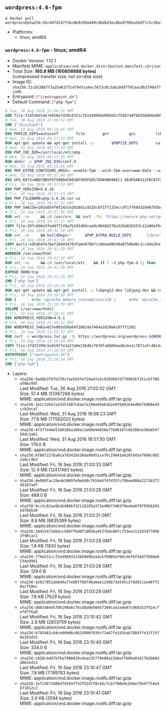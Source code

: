 ## `wordpress:4.6-fpm`

```console
$ docker pull wordpress@sha256:b5c4d7d14772bc0e9c89a489c9bdbd1bc8be0799ea38df7c5c38a2492bc59a13
```

-	Platforms:
	-	linux; amd64

### `wordpress:4.6-fpm` - linux; amd64

-	Docker Version: 1.12.1
-	Manifest MIME: `application/vnd.docker.distribution.manifest.v2+json`
-	Total Size: **160.8 MB (160808888 bytes)**  
	(compressed transfer size, not on-disk size)
-	Image ID: `sha256:31cb528bff3a2546377c47947ca4ec5672c0c3abc0ddf791aac0b3799af7ca4b`
-	Entrypoint: `["\/entrypoint.sh"]`
-	Default Command: `["php-fpm"]`

```dockerfile
# Tue, 30 Aug 2016 21:00:51 GMT
ADD file:f2453b914e7e026efd39c6321c7b14509b6d09dd3cf5567a8f6bd38466e06954 in / 
# Tue, 30 Aug 2016 21:00:52 GMT
CMD ["/bin/bash"]
# Wed, 31 Aug 2016 00:16:45 GMT
ENV PHPIZE_DEPS=autoconf 		file 		g++ 		gcc 		libc-dev 		make 		pkg-config 		re2c
# Wed, 31 Aug 2016 00:17:23 GMT
RUN apt-get update && apt-get install -y 		$PHPIZE_DEPS 		ca-certificates 		curl 		libedit2 		libsqlite3-0 		libxml2 		xz-utils 	--no-install-recommends && rm -r /var/lib/apt/lists/*
# Wed, 31 Aug 2016 00:17:24 GMT
ENV PHP_INI_DIR=/usr/local/etc/php
# Wed, 31 Aug 2016 00:17:25 GMT
RUN mkdir -p $PHP_INI_DIR/conf.d
# Wed, 31 Aug 2016 00:23:56 GMT
ENV PHP_EXTRA_CONFIGURE_ARGS=--enable-fpm --with-fpm-user=www-data --with-fpm-group=www-data
# Wed, 31 Aug 2016 00:37:08 GMT
ENV GPG_KEYS=0BD78B5F97500D450838F95DFE857D9A90D90EC1 6E4F6AB321FDC07F2C332E3AC2BF0BC433CFC8B3
# Fri, 16 Sep 2016 20:37:53 GMT
ENV PHP_VERSION=5.6.26
# Fri, 16 Sep 2016 20:37:53 GMT
ENV PHP_FILENAME=php-5.6.26.tar.xz
# Fri, 16 Sep 2016 20:37:53 GMT
ENV PHP_SHA256=203a854f0f243cb2810d1c832bc871ff133eccdf1ff69d32846f93bc1bef58a8
# Fri, 16 Sep 2016 20:37:56 GMT
RUN set -xe 	&& cd /usr/src 	&& curl -fSL "https://secure.php.net/get/$PHP_FILENAME/from/this/mirror" -o php.tar.xz 	&& echo "$PHP_SHA256 *php.tar.xz" | sha256sum -c - 	&& curl -fSL "https://secure.php.net/get/$PHP_FILENAME.asc/from/this/mirror" -o php.tar.xz.asc 	&& export GNUPGHOME="$(mktemp -d)" 	&& for key in $GPG_KEYS; do 		gpg --keyserver ha.pool.sks-keyservers.net --recv-keys "$key"; 	done 	&& gpg --batch --verify php.tar.xz.asc php.tar.xz 	&& rm -r "$GNUPGHOME"
# Fri, 16 Sep 2016 20:37:57 GMT
COPY file:207c686e3fed4f71f8a7b245d8dcae9c9048d276a326d82b553c12a90af0c0ca in /usr/local/bin/ 
# Fri, 16 Sep 2016 20:41:18 GMT
RUN set -xe 	&& buildDeps=" 		$PHP_EXTRA_BUILD_DEPS 		libcurl4-openssl-dev 		libedit-dev 		libsqlite3-dev 		libssl-dev 		libxml2-dev 	" 	&& apt-get update && apt-get install -y $buildDeps --no-install-recommends && rm -rf /var/lib/apt/lists/* 		&& docker-php-source extract 	&& cd /usr/src/php 	&& ./configure 		--with-config-file-path="$PHP_INI_DIR" 		--with-config-file-scan-dir="$PHP_INI_DIR/conf.d" 				--disable-cgi 				--enable-ftp 		--enable-mbstring 		--enable-mysqlnd 				--with-curl 		--with-libedit 		--with-openssl 		--with-zlib 				$PHP_EXTRA_CONFIGURE_ARGS 	&& make -j"$(nproc)" 	&& make install 	&& { find /usr/local/bin /usr/local/sbin -type f -executable -exec strip --strip-all '{}' + || true; } 	&& make clean 	&& docker-php-source delete 		&& apt-get purge -y --auto-remove -o APT::AutoRemove::RecommendsImportant=false $buildDeps
# Fri, 16 Sep 2016 20:41:18 GMT
COPY multi:ed54b4fe7bef284934703fa6e979b7cc0daed0549a07586d0c1ccd4e2b41884a in /usr/local/bin/ 
# Fri, 16 Sep 2016 20:41:19 GMT
WORKDIR /var/www/html
# Fri, 16 Sep 2016 20:41:19 GMT
RUN set -ex 	&& cd /usr/local/etc 	&& if [ -d php-fpm.d ]; then 		sed 's!=NONE/!=!g' php-fpm.conf.default | tee php-fpm.conf > /dev/null; 		cp php-fpm.d/www.conf.default php-fpm.d/www.conf; 	else 		mkdir php-fpm.d; 		cp php-fpm.conf.default php-fpm.d/www.conf; 		{ 			echo '[global]'; 			echo 'include=etc/php-fpm.d/*.conf'; 		} | tee php-fpm.conf; 	fi 	&& { 		echo '[global]'; 		echo 'error_log = /proc/self/fd/2'; 		echo; 		echo '[www]'; 		echo '; if we send this to /proc/self/fd/1, it never appears'; 		echo 'access.log = /proc/self/fd/2'; 		echo; 		echo 'clear_env = no'; 		echo; 		echo '; Ensure worker stdout and stderr are sent to the main error log.'; 		echo 'catch_workers_output = yes'; 	} | tee php-fpm.d/docker.conf 	&& { 		echo '[global]'; 		echo 'daemonize = no'; 		echo; 		echo '[www]'; 		echo 'listen = [::]:9000'; 	} | tee php-fpm.d/zz-docker.conf
# Fri, 16 Sep 2016 20:41:20 GMT
EXPOSE 9000/tcp
# Fri, 16 Sep 2016 20:41:20 GMT
CMD ["php-fpm"]
# Fri, 16 Sep 2016 23:10:29 GMT
RUN apt-get update && apt-get install -y libpng12-dev libjpeg-dev && rm -rf /var/lib/apt/lists/* 	&& docker-php-ext-configure gd --with-png-dir=/usr --with-jpeg-dir=/usr 	&& docker-php-ext-install gd mysqli opcache
# Fri, 16 Sep 2016 23:10:30 GMT
RUN { 		echo 'opcache.memory_consumption=128'; 		echo 'opcache.interned_strings_buffer=8'; 		echo 'opcache.max_accelerated_files=4000'; 		echo 'opcache.revalidate_freq=60'; 		echo 'opcache.fast_shutdown=1'; 		echo 'opcache.enable_cli=1'; 	} > /usr/local/etc/php/conf.d/opcache-recommended.ini
# Fri, 16 Sep 2016 23:10:30 GMT
VOLUME [/var/www/html]
# Fri, 16 Sep 2016 23:10:31 GMT
ENV WORDPRESS_VERSION=4.6.1
# Fri, 16 Sep 2016 23:10:31 GMT
ENV WORDPRESS_SHA1=027e065d30a64720624a7404a1820e6c6fff1202
# Fri, 16 Sep 2016 23:10:33 GMT
RUN curl -o wordpress.tar.gz -SL https://wordpress.org/wordpress-${WORDPRESS_VERSION}.tar.gz 	&& echo "$WORDPRESS_SHA1 *wordpress.tar.gz" | sha1sum -c - 	&& tar -xzf wordpress.tar.gz -C /usr/src/ 	&& rm wordpress.tar.gz 	&& chown -R www-data:www-data /usr/src/wordpress
# Fri, 16 Sep 2016 23:10:34 GMT
COPY file:2fd25399c5e019f7e3a27e0e13bd6c76f8fa6869aadbcbe1c7871afc4814d7ff in /entrypoint.sh 
# Fri, 16 Sep 2016 23:10:34 GMT
ENTRYPOINT ["/entrypoint.sh"]
# Fri, 16 Sep 2016 23:10:34 GMT
CMD ["php-fpm"]
```

-	Layers:
	-	`sha256:8ad8b3f87b378cfae583fef34e47a3c9203847d779961b7351cbf786af0bc09f`  
		Last Modified: Tue, 30 Aug 2016 21:02:02 GMT  
		Size: 51.4 MB (51367268 bytes)  
		MIME: application/vnd.docker.image.rootfs.diff.tar.gzip
	-	`sha256:161c326a7a2d357d87c6aa7a196e69a61b2e0f6b91b4ed6bf5868e4dccb2ecaf`  
		Last Modified: Wed, 31 Aug 2016 16:58:23 GMT  
		Size: 77.6 MB (77582022 bytes)  
		MIME: application/vnd.docker.image.rootfs.diff.tar.gzip
	-	`sha256:4f37fe44e518036ba100ac5a09e9e658e778d6167c6b308c630ab54750dc2a61`  
		Last Modified: Wed, 31 Aug 2016 16:57:50 GMT  
		Size: 179.0 B  
		MIME: application/vnd.docker.image.rootfs.diff.tar.gzip
	-	`sha256:6f867227ba0ca7d341b526da9b951ce76c29841e628fd41e7848cd02a10cc9b3`  
		Last Modified: Fri, 16 Sep 2016 21:03:33 GMT  
		Size: 12.4 MB (12417483 bytes)  
		MIME: application/vnd.docker.image.rootfs.diff.tar.gzip
	-	`sha256:4e060fac29eab30697e9e6d0cf654eb74fd357cf9bae808a22716372d9167adf`  
		Last Modified: Fri, 16 Sep 2016 21:03:28 GMT  
		Size: 489.0 B  
		MIME: application/vnd.docker.image.rootfs.diff.tar.gzip
	-	`sha256:9cc5c82aa9b2bd88b7d2110285a373e40b7340379ee6e0f8f95b6269ed7b6b28`  
		Last Modified: Fri, 16 Sep 2016 21:03:31 GMT  
		Size: 8.8 MB (8835389 bytes)  
		MIME: application/vnd.docker.image.rootfs.diff.tar.gzip
	-	`sha256:28455473ebdcc509ff6d0f1005ba4537b9c06fc753eac522d34f7d983f90cac1`  
		Last Modified: Fri, 16 Sep 2016 21:03:28 GMT  
		Size: 1.8 KB (1830 bytes)  
		MIME: application/vnd.docker.image.rootfs.diff.tar.gzip
	-	`sha256:779e531cc75ed9693123bb9d9b2adcbf6905ef0dcdef6f54d7f69de0534e99d1`  
		Last Modified: Fri, 16 Sep 2016 21:03:28 GMT  
		Size: 129.0 B  
		MIME: application/vnd.docker.image.rootfs.diff.tar.gzip
	-	`sha256:42627851ab0d4a77e88ff88f96a8ae1246b73e545c2fdd9111e46ff20acf58ec`  
		Last Modified: Fri, 16 Sep 2016 21:03:29 GMT  
		Size: 7.6 KB (7629 bytes)  
		MIME: application/vnd.docker.image.rootfs.diff.tar.gzip
	-	`sha256:d8014644570b198a6c76cd8a0e50457260cae2a4e87cd60253f414cfe7d7f6a0`  
		Last Modified: Fri, 16 Sep 2016 23:10:42 GMT  
		Size: 2.8 MB (2803759 bytes)  
		MIME: application/vnd.docker.image.rootfs.diff.tar.gzip
	-	`sha256:b792481c84ce969d6c8624990f939cf3a67fe2d16ab7884ffe31f15f0a353d31`  
		Last Modified: Fri, 16 Sep 2016 23:10:40 GMT  
		Size: 334.0 B  
		MIME: application/vnd.docker.image.rootfs.diff.tar.gzip
	-	`sha256:c020c4dd7bfba7998829cdaa235779e89a23b0affb89a03d17b2b68dd063ed13`  
		Last Modified: Fri, 16 Sep 2016 23:10:47 GMT  
		Size: 7.8 MB (7789783 bytes)  
		MIME: application/vnd.docker.image.rootfs.diff.tar.gzip
	-	`sha256:1ef23671086d7d594ff42f524778c4dc7cbff00e9cb9bef5b9f754e4871812c2`  
		Last Modified: Fri, 16 Sep 2016 23:10:41 GMT  
		Size: 2.6 KB (2594 bytes)  
		MIME: application/vnd.docker.image.rootfs.diff.tar.gzip

